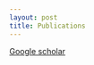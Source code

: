 ```yaml
---
layout: post
title: Publications
---
```


[Google scholar](https://scholar.google.com/citations?user=27FYCbIAAAAJ&hl=en)

